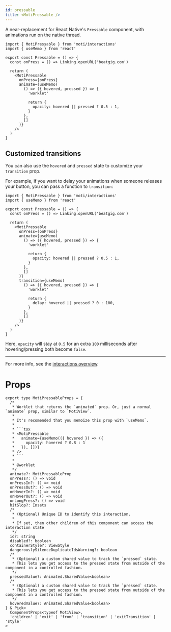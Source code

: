 ```yaml
---
id: pressable
title: <MotiPressable />
---
```


A near-replacement for React Native's `Pressable` component, with animations run on the native thread.

```tsx
import { MotiPressable } from 'moti/interactions'
import { useMemo } from 'react'

export const Pressable = () => {
  const onPress = () => Linking.openURL('beatgig.com')

  return (
    <MotiPressable
      onPress={onPress}
      animate={useMemo(
        () => ({ hovered, pressed }) => {
          'worklet'

          return {
            opacity: hovered || pressed ? 0.5 : 1,
          }
        },
        []
      )}
    />
  )
}
```

## Customized transitions

You can also use the `hovered` and `pressed` state to customize your `transition` prop.

For example, if you want to delay your animations when someone releases your button, you can pass a function to `transition`:

```tsx
import { MotiPressable } from 'moti/interactions'
import { useMemo } from 'react'

export const Pressable = () => {
  const onPress = () => Linking.openURL('beatgig.com')

  return (
    <MotiPressable
      onPress={onPress}
      animate={useMemo(
        () => ({ hovered, pressed }) => {
          'worklet'

          return {
            opacity: hovered || pressed ? 0.5 : 1,
          }
        },
        []
      )}
      transition={useMemo(
        () => ({ hovered, pressed }) => {
          'worklet'

          return {
            delay: hovered || pressed ? 0 : 100,
          }
        },
        []
      )}
    />
  )
}
```

Here, `opacity` will stay at `0.5` for an extra `100` milliseconds after hovering/pressing both become `false`.

---

For more info, see the [interactions overview](/interactions/overview).

# Props

````tsx
export type MotiPressableProps = {
  /*
   * Worklet that returns the `animated` prop. Or, just a normal `animate` prop, similar to `MotiView`.
   *
   * It's recomended that you memoize this prop with `useMemo`.
   *
   * ```tsx
   * <MotiPressable
   *   animate={useMemo(({ hovered }) => ({
   *     opacity: hovered ? 0.8 : 1
   *   }), [])}
   * />
   * ```
   *
   * @worklet
   */
  animate?: MotiPressableProp
  onPress?: () => void
  onPressIn?: () => void
  onPressOut?: () => void
  onHoverIn?: () => void
  onHoverOut?: () => void
  onLongPress?: () => void
  hitSlop?: Insets
  /*
   * (Optional) Unique ID to identify this interaction.
   *
   * If set, then other children of this component can access the interaction state
   */
  id?: string
  disabled?: boolean
  containerStyle?: ViewStyle
  dangerouslySilenceDuplicateIdsWarning?: boolean
  /*
   * (Optional) a custom shared value to track the `pressed` state.
   * This lets you get access to the pressed state from outside of the component in a controlled fashion.
   */
  pressedValue?: Animated.SharedValue<boolean>
  /*
   * (Optional) a custom shared value to track the `pressed` state.
   * This lets you get access to the pressed state from outside of the component in a controlled fashion.
   */
  hoveredValue?: Animated.SharedValue<boolean>
} & Pick<
  ComponentProps<typeof MotiView>,
  'children' | 'exit' | 'from' | 'transition' | 'exitTransition' | 'style'
>
````

